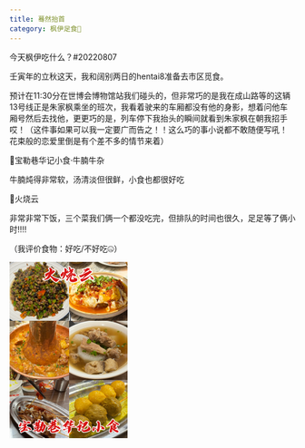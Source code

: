 ```yaml
---
title: 蓦然抬首
category: 枫伊足食🍱
---
```


今天枫伊吃什么？#20220807

壬寅年的立秋这天，我和阔别两日的hentai8准备去市区觅食。

预计在11:30分在世博会博物馆站我们碰头的，但非常巧的是我在成山路等的这辆13号线正是朱家枫乘坐的班次，我看着驶来的车厢都没有他的身影，想着问他车厢号然后去找他，更更巧的是，列车停下我抬头的瞬间就看到朱家枫在朝我招手哎！（这件事如果可以我一定要广而告之！！这么巧的事小说都不敢随便写吼！ 花束般的恋爱里倒是有个差不多的情节来着）

🚩宝勒巷华记小食·牛腩牛杂

牛腩炖得非常软，汤清淡但很鲜，小食也都很好吃

🚩火烧云

非常非常下饭，三个菜我们俩一个都没吃完，但排队的时间也很久，足足等了俩小时!!!!

（我评价食物：好吃/不好吃🤐）

<img src="https://raw.githubusercontent.com/Suhkurr/suhkurr.github.io/master/assets/img/20220807%E5%90%83%E4%BA%86%E4%BB%80%E4%B9%88.png" alt="image" style="zoom:50%;" />












